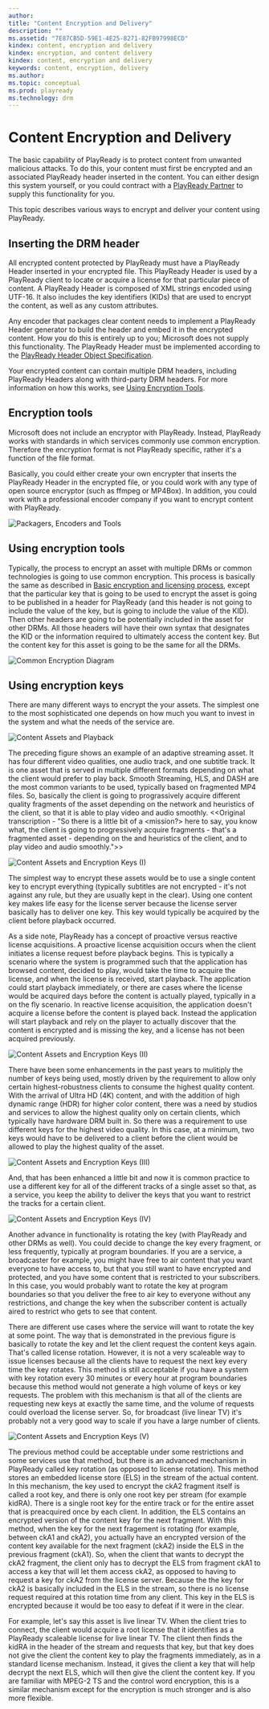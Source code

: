 ```yaml
---
author: 
title: "Content Encryption and Delivery"
description: ""
ms.assetid: "7E87CB5D-59E1-4E25-8271-82FB97998ECD"
kindex: content, encryption and delivery
kindex: encryption, and content delivery
kindex: content, encryption and delivery
keywords: content, encryption, delivery
ms.author: 
ms.topic: conceptual
ms.prod: playready
ms.technology: drm
---
```



# Content Encryption and Delivery
   
  
The basic capability of PlayReady is to protect content from unwanted malicious attacks. To do this, your content must first be encrypted and an associated PlayReady header inserted in the content. You can either design this system yourself, or you could contract with a [PlayReady Partner](https://www.microsoft.com/playready/partners/) to supply this functionality for you.

This topic describes various ways to encrypt and deliver your content using PlayReady.

## Inserting the DRM header

All encrypted content protected by PlayReady must have a PlayReady Header inserted in your encrypted file. This PlayReady Header is used by a PlayReady client to locate or acquire a license for that particular piece of content. A PlayReady Header is composed of XML strings encoded using UTF-16. It also includes the key identifiers (KIDs) that are used to encrypt the content, as well as any custom attributes. 

Any encoder that packages clear content needs to implement a PlayReady Header generator to build the header and embed it in the encrypted content. How you do this is entirely up to you; Microsoft does not supply this functionality. The PlayReady Header must be implemented according to the [PlayReady Header Object Specification](https://www.microsoft.com/playready/documents/).

Your encrypted content can contain multiple DRM headers, including PlayReady Headers along with third-party DRM headers. For more information on how this works, see [Using Encryption Tools](#encryptiontoools).

## Encryption tools

Microsoft does not include an encryptor with PlayReady. Instead, PlayReady works with standards in which services commonly use common encryption. Therefore the encryption format is not PlayReady specific, rather it's a function of the file format. 

Basically, you could either create your own encrypter that inserts the PlayReady Header in the encrypted file, or you could work with any type of open source encryptor (such as ffmpeg or MP4Box). In addition, you could work with a professional encoder company if you want to encrypt content with PlayReady. 

![Packagers, Encoders and Tools](../images/encryption_tools.png)

<a id="encryptiontools"></a>

## Using encryption tools

Typically, the process to encrypt an asset with multiple DRMs or common technologies is going to use common encryption. This process is basically the same as described in [Basic encryption and licensing process](basicpurposeofplayready.md#basicprocess), except that the particular key that is going to be used to encrypt the asset is going to be published in a header for PlayReady (and this header is not going to include the value of the key, but is going to include the value of the KID). Then other headers are going to be potentially included in the asset for other DRMs. All those headers will have their own syntax that designates the KID or the information required to ultimately access the content key. But the content key for this asset is going to be the same for all the DRMs.

![Common Encryption Diagram](../images/common_encryption_diagram.png)

## Using encryption keys

There are many different ways to encrypt the your assets. The simplest one to the most sophisticated one depends on how much you want to invest in the system and what the needs of the service are.

![Content Assets and Playback](../images/content_assets_and_playback.png)

The preceding figure shows an example of an adaptive streaming asset. It has four different video qualities, one audio track, and one subtitle track. It is one asset that is served in multiple different formats depending on what the client would prefer to play back. Smooth Streaming, HLS, and DASH are the most common variants to be used, typically based on fragmented MP4 files. So, basically the client is going to prograssively acquire different quality fragments of the asset depending on the network and heuristics of the client, so that it is able to play video and audio smoothly. <<Original transcription - "So there is a little bit of a <mission?> here to say, you know what, the client is going to progressively acquire fragments - that's a fragmented asset - depending on the <mumble> and heuristics of the client, and to play video and audio smoothly.">>

![Content Assets and Encryption Keys (I)](../images/assets_and_encryption_keys_1.png)

The simplest way to encrypt these assets would be to use a single content key to encrypt everything (typically subtitles are not encrypted - it's not against any rule, but they are usually kept in the clear). Using one content key makes life easy for the license server because the license server basically has to deliver one key. This key would typically be acquired by the client before playback occurred. 

As a side note, PlayReady has a concept of proactive versus reactive license acquisitions. A proactive license acquisition occurs when the client initiates a license request before playback begins. This is typically a scenario where the system is programmed such that the application has browsed content, decided to play, would take the time to acquire the license, and when the license is received, start playback. The application could start playback immediately, or there are cases where the license would be acquired days before the content is actually played, typically in a on the fly scenario. In reactive license acquisition, the application doesn't acquire a license before the content is played back. Instead the application will start playback and rely on the player to actually discover that the content is encrypted and is missing the key, and a license has not been acquired previously.

![Content Assets and Encryption Keys (II)](../images/assets_and_encryption_keys_2.png)

There have been some enhancements in the past years to mulitiply the number of keys being used, mostly driven by the requirement to allow only certain highest-robustness clients to consume the highest quality content. With the arrival of Ultra HD (4K) content, and with the addition of high dynamic range (HDR) for higher color content, there was a need by studios and services to allow the highest quality only on certain clients, which typically have hardware DRM built in. So there was a requirement to use different keys for the highest video quality. In this case, at a minimum, two keys would have to be delivered to a client before the client would be allowed to play the highest quality of the asset. 

![Content Assets and Encryption Keys (III)](../images/assets_and_encryption_keys_3.png)

And, that has been enhanced a little bit and now it is common practice to use a different key for all of the different tracks of a single asset so that, as a service, you keep the ability to deliver the keys that you want to restrict the tracks for a certain client.

![Content Assets and Encryption Keys (IV)](../images/assets_and_encryption_keys_4.png)

Another advance in functionality is rotating the key (with PlayReady and other DRMs as well). You could decide to change the key every fragment, or less frequently, typically at program boundaries. If you are a service, a broadcaster for example, you might have free to air content that you want everyone to have access to, but that you still want to have encrypted and protected, and you have some content that is restricted to your subscribers. In this case, you would probably want to rotate the key at program boundaries so that you deliver the free to air key to everyone without any restrictions, and change the key when the subscriber content is actually aired to restrict who gets to see that content. 

There are different use cases where the service will want to rotate the key at some point. The way that is demonstrated in the previous figure is basically to rotate the key and let the client request the content keys again. That's called license rotation. However, it is not a very scaleable way to issue licenses because all the clients have to request the next key every time the key rotates. This method is still acceptable if you have a system with key rotation every 30 minutes or every hour at program boundaries because this method would not generate a high volume of keys or key requests. The problem with this mechanism is that all of the clients are requesting new keys at exactly the same time, and the volume of requests could overload the license server. So, for broadcast (live linear TV) it's probably not a very good way to scale if you have a large number of clients. 

![Content Assets and Encryption Keys (V)](../images/assets_and_encryption_keys_5.png)

The previous method could be acceptable under some restrictions and some services use that method, but there is an advanced mechanism in PlayReady called key rotation (as opposed to license rotation). This method stores an embedded license store (ELS) in the stream of the actual content. In this mechanism, the key used to encrypt the ckA2 fragment itself is called a root key, and there is only one root key per stream (for example kidRA). There is a single root key for the entire track or for the entire asset that is preacquired once by each client. In addition, the ELS contains an encrypted version of the content key for the next fragment. With this method, when the key for the next fragement is rotating (for example, between ckA1 and ckA2), you actually have an encrypted version of the content key available for the next fragment (ckA2) inside the ELS in the previous fragment (ckA1). So, when the client that wants to decrypt the ckA2 fragment, the client only has to decrypt the ELS from fragment ckA1 to access a key that will let them access ckA2, as opposed to having to request a key for ckA2 from the license server. Because the the key for ckA2 is basically included in the ELS in the stream, so there is no license request required at this rotation time from any client. This key in the ELS is encrypted because it would be too easy to defeat if it were in the clear. 

For example, let's say this asset is live linear TV. When the client tries to connect, the client would acquire a root license that it identifies as a PlayReady scaleable license for live linear TV. The client then finds the kidRA in the header of the stream and requests that key, but that key does not give the client the content key to play the fragments immediately, as in a standard license mechanism. Instead, it gives the client a key that will help decrypt the next ELS, which will then give the client the content key. If you are familiar with MPEG-2 TS and the control word encryption, this is a similar mechanism except for the encryption is much stronger and is also more flexible.

